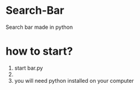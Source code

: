 # Search-Bar
Search bar made in python

# how to start?

1. start bar.py
2. 
3. you will need python installed on your computer
